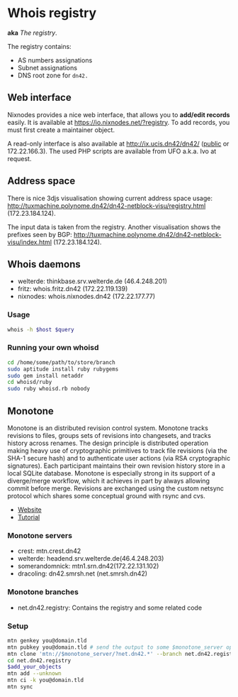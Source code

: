 # Whois registry
**aka** _The registry_.

The registry contains:

  * AS numbers assignations
  * Subnet assignations
  * DNS root zone for `dn42.`

## Web interface

Nixnodes provides a nice web interface, that allows you to **add/edit records** easily.  It is available at https://io.nixnodes.net/?registry. To add records, you must first create a maintainer object.

A read-only interface is also available at http://ix.ucis.dn42/dn42/ ([public](http://ix.ucis.nl/dn42/) or 172.22.166.3). The used PHP scripts are available from UFO a.k.a. Ivo at request.

## Address space

There is nice 3djs visualisation showing current address space usage: http://tuxmachine.polynome.dn42/dn42-netblock-visu/registry.html (172.23.184.124).

The input data is taken from the registry. Another visualisation shows the prefixes seen by BGP: http://tuxmachine.polynome.dn42/dn42-netblock-visu/index.html (172.23.184.124).

## Whois daemons
 * welterde: thinkbase.srv.welterde.de (46.4.248.201)
 * fritz: whois.fritz.dn42 (172.22.119.139)
 * nixnodes: whois.nixnodes.dn42 (172.22.177.77)

### Usage
```sh
whois -h $host $query
```

### Running your own whoisd
```sh
cd /home/some/path/to/store/branch
sudo aptitude install ruby rubygems
sudo gem install netaddr
cd whoisd/ruby
sudo ruby whoisd.rb nobody
```


## Monotone
Monotone is an distributed revision control system. Monotone tracks revisions to files, groups sets of revisions into changesets, and tracks history across renames. The design principle is distributed operation making heavy use of cryptographic primitives to track file revisions (via the SHA-1 secure hash) and to authenticate user actions (via RSA cryptographic signatures). Each participant maintains their own revision history store in a local SQLite database. Monotone is especially strong in its support of a diverge/merge workflow, which it achieves in part by always allowing commit before merge. Revisions are exchanged using the custom netsync protocol which shares some conceptual ground with rsync and cvs.
 * [Website](http://monotone.ca/)
 * [Tutorial](http://monotone.ca/docs/Tutorial.html)

### Monotone servers
 * crest: mtn.crest.dn42
 * welterde: headend.srv.welterde.de(46.4.248.203)
 * somerandomnick: mtn1.srn.dn42(172.22.131.102)
 * dracoling: dn42.smrsh.net (net.smrsh.dn42)

### Monotone branches
 * net.dn42.registry: Contains the registry and some related code

### Setup
```sh
mtn genkey you@domain.tld
mtn pubkey you@domain.tld # send the output to some $monotone_server operator(do NOT send the keypair!)
mtn clone 'mtn://$monotone_server/?net.dn42.*' --branch net.dn42.registry
cd net.dn42.registry
$add_your_objects
mtn add --unknown
mtn ci -k you@domain.tld
mtn sync
```
